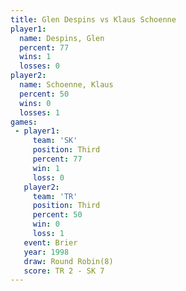 ```yaml
---
title: Glen Despins vs Klaus Schoenne
player1:               
  name: Despins, Glen  
  percent: 77          
  wins: 1              
  losses: 0            
player2:               
  name: Schoenne, Klaus
  percent: 50          
  wins: 0              
  losses: 1            
games:
 - player1:         
     team: 'SK'     
     position: Third
     percent: 77    
     win: 1         
     loss: 0        
   player2:         
     team: 'TR'     
     position: Third
     percent: 50    
     win: 0         
     loss: 1        
   event: Brier        
   year: 1998          
   draw: Round Robin(8)
   score: TR 2 - SK 7  
---
```

